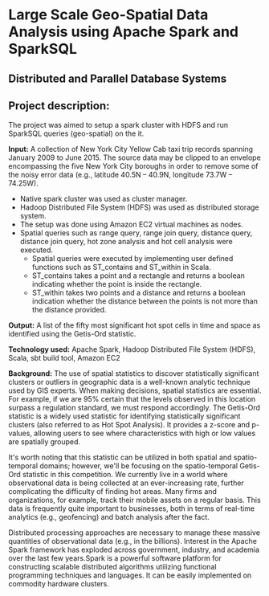 # Large Scale Geo-Spatial Data Analysis using Apache Spark and SparkSQL

## Distributed and Parallel Database Systems

## Project description:

The project was aimed to setup a spark cluster with HDFS and run SparkSQL queries (geo-spatial) on the it.

**Input:** A collection of New York City Yellow Cab taxi trip records spanning January 2009 to June 2015. The source data may be clipped to an envelope encompassing the five New York City boroughs in order to remove some of the noisy error data (e.g., latitude 40.5N – 40.9N, longitude 73.7W – 74.25W).

* Native spark cluster was used as cluster manager.
* Hadoop Distributed File System (HDFS) was used as distributed storage system.
* The setup was done using Amazon EC2 virtual machines as nodes.
* Spatial queries such as range query, range join query, distance query, distance join query, hot zone analysis and hot cell analysis were executed.
  - Spatial queries were executed by implementing user defined functions such as ST_contains and ST_within in Scala.
  - ST_contains takes a point and a rectangle and returns a boolean indicating whether the point is inside the rectangle.
  - ST_within takes two points and a distance and returns a boolean indication whether the distance between the points is not more than the distance provided.

**Output:** A list of the fifty most significant hot spot cells in time and space as identified using the Getis-Ord  statistic.
  
**Technology used:** Apache Spark, Hadoop Distributed File System (HDFS), Scala, sbt build tool, Amazon EC2

**Background:**
  The use of spatial statistics to discover statistically significant clusters or outliers in geographic data is a well-known analytic technique used by GIS experts.
When making decisions, spatial statistics are essential. For example, if we are 95% certain that the levels observed in this location surpass a regulation standard, we must respond accordingly. The Getis-Ord statistic is a widely used statistic for identifying statistically significant clusters (also referred to as Hot Spot Analysis). It provides a z-score and p-values, allowing users to see where characteristics with high or low values are spatially grouped. 
  
  It's worth noting that this statistic can be utilized in both spatial and spatio-temporal domains; however, we'll be focusing on the spatio-temporal Getis-Ord statistic in this competition. We currently live in a world where observational data is being collected at an ever-increasing rate, further complicating the difficulty of finding hot areas. Many firms and organizations, for example, track their mobile assets on a regular basis. This data is frequently quite important to businesses, both in terms of real-time analytics (e.g., geofencing) and batch analysis after the fact.
  
  Distributed processing approaches are necessary to manage these massive quantities of observational data (e.g., in the billions). Interest in the Apache Spark framework has exploded across government, industry, and academia over the last few years.Spark is a powerful software platform for constructing scalable distributed algorithms utilizing functional programming techniques and languages. It can be easily implemented on commodity hardware clusters. 
